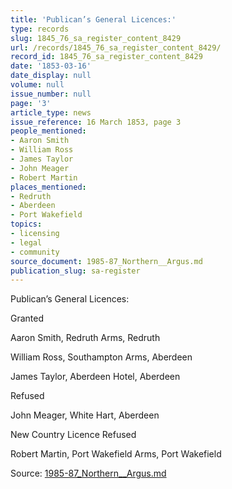 ```yaml
---
title: 'Publican’s General Licences:'
type: records
slug: 1845_76_sa_register_content_8429
url: /records/1845_76_sa_register_content_8429/
record_id: 1845_76_sa_register_content_8429
date: '1853-03-16'
date_display: null
volume: null
issue_number: null
page: '3'
article_type: news
issue_reference: 16 March 1853, page 3
people_mentioned:
- Aaron Smith
- William Ross
- James Taylor
- John Meager
- Robert Martin
places_mentioned:
- Redruth
- Aberdeen
- Port Wakefield
topics:
- licensing
- legal
- community
source_document: 1985-87_Northern__Argus.md
publication_slug: sa-register
---
```


Publican’s General Licences:

Granted

Aaron Smith, Redruth Arms, Redruth

William Ross, Southampton Arms, Aberdeen

James Taylor, Aberdeen Hotel, Aberdeen

Refused

John Meager, White Hart, Aberdeen

New Country Licence Refused

Robert Martin, Port Wakefield Arms, Port Wakefield


Source: [1985-87_Northern__Argus.md](/downloads/markdown/1985-87_Northern__Argus.md)
